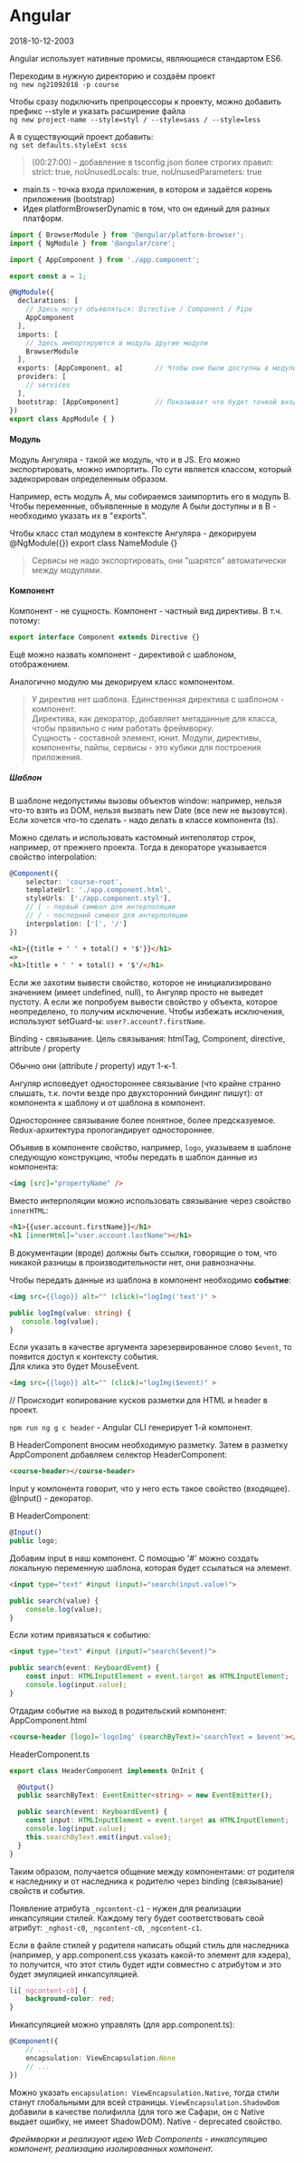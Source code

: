 # Angular

2018-10-12-2003  

Angular использует нативные промисы, являющиеся стандартом ES6.
 
Переходим в нужную директорию и создаём проект  
` ng new ng21092018 -p course `

Чтобы сразу подключить препроцессоры к проекту, можно добавить префикс --style и указать расширение файла  
` ng new project-name --style=styl / --style=sass / --style=less `

А в существующий проект добавить:  
`ng set defaults.styleExt scss`  

> (00:27:00) - добавление в tsconfig.json более строгих правил: strict: true, noUnusedLocals: true, noUnusedParameters: true  

- main.ts - точка входа приложения, в котором и задаётся корень приложения (bootstrap)
- Идея platformBrowserDynamic в том, что он единый для разных платформ.


```typescript
import { BrowserModule } from '@angular/platform-browser';
import { NgModule } from '@angular/core';

import { AppComponent } from './app.component';

export const a = 1;

@NgModule({
  declarations: [
    // Здесь могут объявляться: Directive / Component / Pipe
    AppComponent
  ],
  imports: [
    // Здесь импортируются в модуль другие модули
    BrowserModule
  ],
  exports: [AppComponent, a]        // Чтобы они были доступны в модуле, в который будем импортить свой модуль
  providers: [
    // services
  ],
  bootstrap: [AppComponent]         // Показывает что будет точкой входа и какой компонент инициализировать
})
export class AppModule { }
```  

#### Модуль
Модуль Ангуляра - такой же модуль, что и в JS. Его можно экспортировать, можно импортить.
По сути является классом, который задекорирован определенным образом.  

Например, есть модуль A, мы собираемся заимпортить его в модуль B. Чтобы переменные, объявленные в модуле А были доступны и в В - необходимо указать их в "exports".

Чтобы класс стал модулем в контексте Ангуляра - декорируем @NgModule({}) export class NameModule {}  

> Сервисы не надо экспортировать, они "шарятся" автоматически между модулями.
 
#### Компонент
Компонент - не сущность. Компонент - частный вид директивы. В т.ч. потому:
```typescript
export interface Component extends Directive {}
```
Ещё можно назвать компонент - директивой с шаблоном, отображением.

Аналогично модулю мы декорируем класс компонентом.

> У директив нет шаблона. Единственная директива с шаблоном - компонент.  
> Директива, как декоратор, добавляет метаданные для класса, чтобы правильно с ним работать фреймворку.  
> Сущность - составной элемент, юнит. Модули, директивы, компоненты, пайпы, сервисы - это кубики для построения приложения.

  
##### Шаблон
В шаблоне недопустимы вызовы объектов window: например, нельзя что-то взять из DOM, нельзя вызвать new Date (все new не вызовутся).
Если хочется что-то сделать - надо делать в классе компонента (ts).

Можно сделать и использовать кастомный интеполятор строк, например, от прежнего проекта.
Тогда в декораторе указывается свойство interpolation:

```typescript
@Component({
	selector: 'course-root',
	templateUrl: './app.component.html',
	styleUrls: ['./app.component.styl'],
	// [ - первый символ для интерполяции
	// / - последний символ для интерполяции
	interpolation: ['[', '/']
})
```

```html
<h1>{{title + ' ' + total() + '$'}}</h1> 
=>
<h1>[title + ' ' + total() + '$'/</h1> 
```

Если же захотим вывести свойство, которое не инициализировано значением (имеет undefined, null), то Ангуляр просто не выведет пустоту.
А если же попробуем вывести свойство у объекта, которое неопределено, то получим исключение.
Чтобы избежать исключения, используют setGuard-ы: `user?.account?.firstName`.

Binding - связывание.
Цель связывания: htmlTag, Component, directive, attribute / property 

Обычно они (attribute / property) идут 1-к-1.

Ангуляр исповедует одностороннее связывание (что крайне странно слышать, т.к. почти везде про двухсторонний биндинг пишут): от компонента к шаблону и от шаблона в компонент.

Одностороннее связывание более понятное, более предсказуемое. Redux-архитектура пропогандирует одностороннее.

Объявив в компоненте свойство, например, `logo`, указываем в шаблоне следующую конструкцию, чтобы передать в шаблон данные из компонента:

```html
<img [src]="propertyName" />
```

Вместо интерполяции можно использовать связывание через свойство `innerHTML`:

```html
<h1>{{user.account.firstName}}</h1> 
<h1 [innerHtml]="user.account.lastName"></h1>
```

В документации (вроде) должны быть ссылки, говорящие о том, что никакой разницы в производительности нет, они равнозначны.

Чтобы передать данные из шаблона в компонент необходимо **событие**:
```html
<img src={{logo}} alt="" (click)="logImg('text')" >
```
 ```typescript
public logImg(value: string) {
	console.log(value);
}
```
Если указать в качестве аргумента зарезервированное слово `$event`, то появится доступ к контексту события.   
Для клика это будет MouseEvent.
```html
<img src={{logo}} alt="" (click)="logImg($event)" >
```


// Происходит копирование кусков разметки для HTML и header в проект.

`npm run ng g c header` - Angular CLI генерирует 1-й компонент.

В HeaderComponent вносим необходимую разметку.
Затем в разметку AppComponent добавляем селектор HeaderComponent:
```html
<course-header></course-header>
```

Input у компонента говорит, что у него есть такое свойство (входящее).
@Input() - декоратор.  

В HeaderComponent:
```typescript 
@Input()
public logo;
```

Добавим input в наш компонент.
С помощью '#' можно создать локальную переменную шаблона, которая будет ссылаться на элемент.
```html
<input type="text" #input (input)="search(input.value)">
```
```typescript
public search(value) {
	console.log(value);
}
```

Если хотим привязаться к событию:
```html
<input type="text" #input (input)="search($event)">
```
```typescript
public search(event: KeyboardEvent) {
	const input: HTMLInputElement = event.target as HTMLInputElement;
	console.log(input.value);
}
```

Отдадим событие на выход в родительский компонент:
AppComponent.html
```html
<course-header [logo]='logoImg' (searchByText)='searchText = $event'></course-header>
```

HeaderComponent.ts
```typescript
export class HeaderComponent implements OnInit {

  @Output()
  public searchByText: EventEmitter<string> = new EventEmitter();

  public search(event: KeyboardEvent) {
    const input: HTMLInputElement = event.target as HTMLInputElement;
    console.log(input.value);
    this.searchByText.emit(input.value);
  }
}
```

Таким образом, получается общение между компонентами: от родителя к наследнику и от наследника к родителю через binding (связывание) свойств и события.

Появление атрибута `_ngcontent-c1` - нужен для реализации инкапсуляции стилей.
Каждому тегу будет соответствовать свой атрибут: `_nghost-c0`, `_ngcontent-c0`, `_ngcontent-c1`.

Если в файле стилей у родителя написать общий стиль для наследника (например, у app.component.css указать какой-то элемент для хэдера), то получится, что этот стиль будет идти совместно с атрибутом и это будет эмуляцией инкапсуляцией.
```css
li[_ngcontent-c0] {
	background-color: red;
}
```

Инкапсуляцией можно управлять (для app.component.ts):
```typescript
@Component({
	// ...
	encapsulation: ViewEncapsulation.None
	// ...
})
```

Можно указать `encapsulation: ViewEncapsulation.Native`, тогда стили станут глобальными для всей страницы.
`ViewEncapsulation.ShadowDom` добавили в качестве полифилла (для того же Сафари, он с Native выдает ошибку, не имеет ShadowDOM).
Native - deprecated свойство.

_Фреймворки и реализуют идею Web Components - инкапсуляцию компонент, реализацию изолированных компонент._

